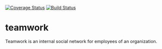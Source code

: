 [![Coverage Status](https://coveralls.io/repos/github/OPARA-PROSPER/teamwork/badge.svg?branch=master)](https://coveralls.io/github/OPARA-PROSPER/teamwork?branch=master)  [![Build Status](https://travis-ci.com/OPARA-PROSPER/teamwork.svg?branch=master)](https://travis-ci.com/OPARA-PROSPER/teamwork)

# teamwork
Teamwork is an internal social network for employees of an organization.
